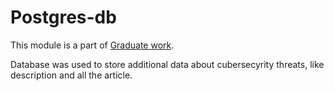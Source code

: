 # Postgres-db
This module is a part of [Graduate work](https://github.com/P3rd0s/graduate-work).

Database was used to store additional data about cubersecyrity threats, like description and all the article.
